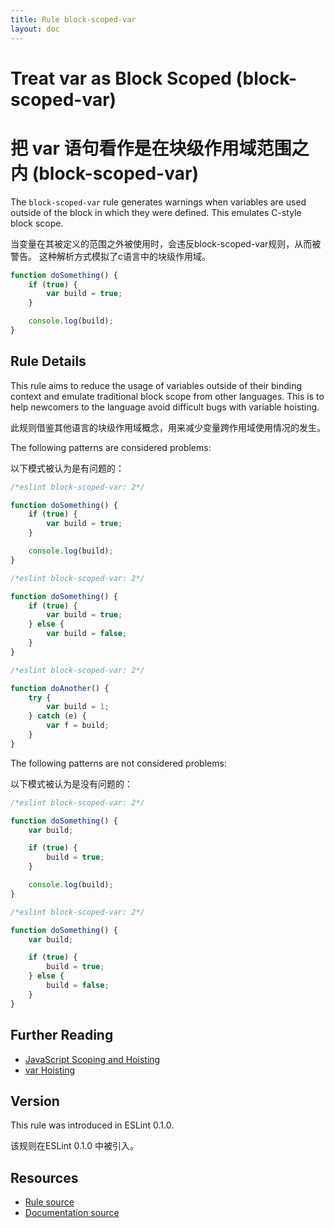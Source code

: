```yaml
---
title: Rule block-scoped-var
layout: doc
---
```

<!-- Note: No pull requests accepted for this file. See README.md in the root directory for details. -->

# Treat var as Block Scoped (block-scoped-var)
# 把 var 语句看作是在块级作用域范围之内 (block-scoped-var)

The `block-scoped-var` rule generates warnings when variables are used outside of the block in which they were defined. This emulates C-style block scope.

当变量在其被定义的范围之外被使用时，会违反block-scoped-var规则，从而被警告。
这种解析方式模拟了c语言中的块级作用域。
 
```js
function doSomething() {
    if (true) {
        var build = true;
    }

    console.log(build);
}
```

## Rule Details

This rule aims to reduce the usage of variables outside of their binding context and emulate traditional block scope from other languages. This is to help newcomers to the language avoid difficult bugs with variable hoisting.

此规则借鉴其他语言的块级作用域概念，用来减少变量跨作用域使用情况的发生。

The following patterns are considered problems:

以下模式被认为是有问题的：

```js
/*eslint block-scoped-var: 2*/

function doSomething() {
    if (true) {
        var build = true;
    }

    console.log(build);
}
```

```js
/*eslint block-scoped-var: 2*/

function doSomething() {
    if (true) {
        var build = true;
    } else {
        var build = false;
    }
}
```

```js
/*eslint block-scoped-var: 2*/

function doAnother() {
    try {
        var build = 1;
    } catch (e) {
        var f = build;
    }
}
```

The following patterns are not considered problems:

以下模式被认为是没有问题的：

```js
/*eslint block-scoped-var: 2*/

function doSomething() {
    var build;

    if (true) {
        build = true;
    }

    console.log(build);
}
```

```js
/*eslint block-scoped-var: 2*/

function doSomething() {
    var build;

    if (true) {
        build = true;
    } else {
        build = false;
    }
}
```

## Further Reading

* [JavaScript Scoping and Hoisting](http://www.adequatelygood.com/JavaScript-Scoping-and-Hoisting.html)
* [var Hoisting](https://developer.mozilla.org/en-US/docs/Web/JavaScript/Reference/Statements/var#var_hoisting)

## Version

This rule was introduced in ESLint 0.1.0.

该规则在ESLint 0.1.0 中被引入。

## Resources

* [Rule source](https://github.com/eslint/eslint/tree/master/lib/rules/block-scoped-var.js)
* [Documentation source](https://github.com/eslint/eslint/tree/master/docs/rules/block-scoped-var.md)
